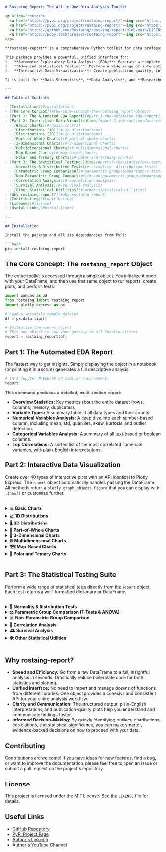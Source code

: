 ```markdown
# Rostaing Report: The All-in-One Data Analysis Toolkit

<p align="center">
  <a href="https://pypi.org/project/rostaing-report/"><img src="https://img.shields.io/pypi/v/rostaing-report?color=blue&label=PyPI%20version" alt="PyPI version"></a>
  <a href="https://pypi.org/project/rostaing-report/"><img src="https://img.shields.io/pypi/pyversions/rostaing-report.svg" alt="Python versions"></a>
  <a href="https://github.com/Rostaing/rostaing-report/blob/main/LICENSE"><img src="https://img.shields.io/pypi/l/rostaing-report.svg" alt="License"></a>
  <a href="https://pepy.tech/project/rostaing-report"><img src="https://static.pepy.tech/badge/rostaing-report" alt="Downloads"></a>
</p>

**rostaing-report** is a comprehensive Python toolkit for data professionals, designed to accelerate the entire data analysis workflow, from initial exploration to final presentation. With a single, intuitive interface, it transforms a raw Pandas DataFrame into a rich, interactive analysis environment.

This package provides a powerful, unified interface for:
1.  **Automated Exploratory Data Analysis (EDA)**: Generate a complete statistical report.
2.  **Advanced Statistical Testing**: Perform a wide range of inferential tests.
3.  **Interactive Data Visualization**: Create publication-quality, interactive plots with a single command.

It is built for **Data Scientists**, **Data Analysts**, and **Researchers** who need to quickly understand, validate, and visualize their data with maximum efficiency.

---

## Table of Contents

- [Installation](#installation)
- [The Core Concept](#the-core-concept-the-rostaing_report-object)
- [Part 1: The Automated EDA Report](#part-1-the-automated-eda-report)
- [Part 2: Interactive Data Visualization](#part-2-interactive-data-visualization)
  - [Basic Charts](#-basic-charts)
  - [Distributions (1D)](#-1d-distributions)
  - [Distributions (2D)](#-2d-distributions)
  - [Part-of-Whole Charts](#-part-of-whole-charts)
  - [3-Dimensional Charts](#-3-dimensional-charts)
  - [Multidimensional Charts](#-multidimensional-charts)
  - [Map-Based Charts](#-map-based-charts)
  - [Polar and Ternary Charts](#-polar-and-ternary-charts)
- [Part 3: The Statistical Testing Suite](#part-3-the-statistical-testing-suite)
  - [Normality & Distribution Tests](#-normality--distribution-tests)
  - [Parametric Group Comparison](#-parametric-group-comparison-t-tests--anova)
  - [Non-Parametric Group Comparison](#-non-parametric-group-comparison)
  - [Correlation Analysis](#-correlation-analysis)
  - [Survival Analysis](#-survival-analysis)
  - [Other Statistical Utilities](#-other-statistical-utilities)
- [Why rostaing-report?](#why-rostaing-report)
- [Contributing](#contributing)
- [License](#license)
- [Useful Links](#useful-links)

---

## Installation

Install the package and all its dependencies from PyPI:

```bash
pip install rostaing-report
```

## The Core Concept: The `rostaing_report` Object

The entire toolkit is accessed through a single object. You initialize it once with your DataFrame, and then use that same object to run reports, create plots, and perform tests.

```python
import pandas as pd
from rostaing import rostaing_report
import plotly.express as px

# Load a versatile sample dataset
df = px.data.tips()

# Initialize the report object
# This one object is now your gateway to all functionalities
report = rostaing_report(df)
```

## Part 1: The Automated EDA Report

The fastest way to get insights. Simply displaying the object in a notebook (or printing it in a script) generates a full descriptive analysis.

```python
# In a Jupyter Notebook or similar environment:
report
```

This command produces a detailed, multi-section report:
- **Overview Statistics:** Key metrics about the entire dataset (rows, columns, memory, duplicates).
- **Variable Types:** A summary table of all data types and their counts.
- **Numerical Variables Analysis:** A deep dive into each number-based column, including mean, std, quantiles, skew, kurtosis, and outlier detection.
- **Categorical Variables Analysis:** A summary of all text-based or boolean columns.
- **Top Correlations:** A sorted list of the most correlated numerical variables, with plain-English interpretations.

## Part 2: Interactive Data Visualization

Create over 40 types of interactive plots with an API identical to Plotly Express. The `report` object automatically handles passing the DataFrame. All methods return a `plotly.graph_objects.Figure` that you can display with `.show()` or customize further.

<br>

<details>
<summary><strong>📊 Basic Charts</strong></summary>

-   **`.scatter()`**: For showing the relationship between two numeric variables.
    ```python
    fig = report.scatter(x="total_bill", y="tip", color="time", title="Tip vs. Total Bill by Time of Day")
    # fig.show()
    ```
-   **`.line()`**: For showing trends over a continuous variable, often time.
    ```python
    df_stocks = px.data.stocks()
    stock_report = rostaing_report(df_stocks)
    fig = stock_report.line(x="date", y=["GOOG", "AAPL"], title="Google vs. Apple Stock Price")
    # fig.show()
    ```
-   **`.bar()`**: For comparing categorical data.
    ```python
    fig = report.bar(x="day", y="total_bill", color="sex", barmode="group", title="Total Bill by Day, Grouped by Sex")
    # fig.show()
    ```
-   **`.area()`**: Like a line chart, but with the area below the line filled in.
    ```python
    fig = stock_report.area(x="date", y="GOOG", title="Google Stock Price (Area Chart)")
    # fig.show()
    ```
-   **`.funnel()`**: For visualizing stages in a process (e.g., a sales funnel).
    ```python
    df_funnel = px.data.funnel()
    funnel_report = rostaing_report(df_funnel)
    fig = funnel_report.funnel(x='number', y='stage', title="Sales Funnel")
    # fig.show()
    ```
-   **`.timeline()`**: A type of Gantt chart for visualizing events over time.
    ```python
    df_gantt = pd.DataFrame([
        dict(Task="Job A", Start='2023-01-01', Finish='2023-02-28', Resource="Alex"),
        dict(Task="Job B", Start='2023-03-05', Finish='2023-04-15', Resource="Max"),
        dict(Task="Job C", Start='2023-02-20', Finish='2023-05-30', Resource="Alex")
    ])
    gantt_report = rostaing_report(df_gantt)
    fig = gantt_report.timeline(x_start="Start", x_end="Finish", y="Task", color="Resource", title="Project Timeline")
    # fig.show()
    ```
</details>

<details>
<summary><strong>📈 1D Distributions</strong></summary>

-   **`.histogram()`**: To understand the distribution of a single numeric variable.
    ```python
    fig = report.histogram(x="total_bill", nbins=30, marginal="box", title="Distribution of Total Bill")
    # fig.show()
    ```
-   **`.box()`**: For visualizing the five-number summary (min, Q1, median, Q3, max) and identifying outliers.
    ```python
    fig = report.box(x="day", y="tip", color="smoker", title="Tip Distribution by Day and Smoker Status")
    # fig.show()
    ```
-   **`.violin()`**: A combination of a box plot and a kernel density estimate.
    ```python
    fig = report.violin(x="day", y="tip", color="sex", box=True, points="all", title="Tip Distribution (Violin Plot)")
    # fig.show()
    ```
-   **`.strip()`**: A scatter plot for a single variable, useful for seeing all data points.
    ```python
    fig = report.strip(x="day", y="tip", color="time", title="Individual Tips by Day and Time")
    # fig.show()
    ```
-   **`.ecdf()`**: To visualize the Empirical Cumulative Distribution Function.
    ```python
    fig = report.ecdf(x="tip", color="sex", title="ECDF of Tips by Sex")
    # fig.show()
    ```
</details>

<details>
<summary><strong>🌡️ 2D Distributions</strong></summary>

-   **`.density_heatmap()`**: Shows the density of points in a 2D space as a heatmap.
    ```python
    fig = report.density_heatmap(x="total_bill", y="tip", marginal_x="histogram", marginal_y="histogram", title="Density Heatmap of Tips vs. Total Bill")
    # fig.show()
    ```
-   **`.density_contour()`**: Shows the density of points as contour lines.
    ```python
    fig = report.density_contour(x="total_bill", y="tip", color="sex", title="Density Contour of Tips vs. Total Bill by Sex")
    # fig.show()
    ```
-   **`.imshow()`**: For displaying images or matrices.
    ```python
    # Note: data is passed directly for imshow
    from skimage import data
    img = data.chelsea()
    fig = report.imshow(img=img, title="imshow Example with scikit-image")
    # fig.show()
    ```
</details>

<details>
<summary><strong>🥧 Part-of-Whole Charts</strong></summary>

-   **`.pie()`**: For showing proportions of a whole.
    ```python
    fig = report.pie(names="day", values="tip", title="Total Tips by Day")
    # fig.show()
    ```
-   **`.sunburst()`**: A hierarchical pie chart.
    ```python
    fig = report.sunburst(path=['sex', 'day', 'time'], values='total_bill', title="Hierarchical Breakdown of Total Bill")
    # fig.show()
    ```
-   **`.treemap()`**: An alternative hierarchical view using nested rectangles.
    ```python
    fig = report.treemap(path=['smoker', 'day'], values='total_bill', title="Treemap of Total Bill by Smoker and Day")
    # fig.show()
    ```
-   **`.icicle()`**: Another hierarchical view, laid out as a "flame" chart.
    ```python
    fig = report.icicle(path=['time', 'day'], values='tip', title="Icicle Chart of Tips")
    # fig.show()
    ```
-   **`.funnel_area()`**: For analyzing sequences, showing the flow between states.
    ```python
    df_flow = px.data.wind()
    flow_report = rostaing_report(df_flow)
    fig = flow_report.funnel_area(names='direction', values='frequency', title='Wind Direction Funnel')
    # fig.show()
    ```
</details>

<details>
<summary><strong>🧊 3-Dimensional Charts</strong></summary>

-   **`.scatter_3d()`**: A scatter plot in 3D space.
    ```python
    df_iris = px.data.iris()
    iris_report = rostaing_report(df_iris)
    fig = iris_report.scatter_3d(x='sepal_length', y='sepal_width', z='petal_width', color='species', title="3D Iris Dataset")
    # fig.show()
    ```
-   **`.line_3d()`**: A line plot in 3D space.
    ```python
    df_election = px.data.election()
    election_report = rostaing_report(df_election)
    fig = election_report.line_3d(x="Joly", y="Coderre", z="Bergeron", color="winner", title="3D Election Results")
    # fig.show()
    ```
</details>

<details>
<summary><strong>🌐 Multidimensional Charts</strong></summary>

-   **`.scatter_matrix()`**: A grid of scatter plots for comparing multiple variables at once (also known as a pairs plot).
    ```python
    df_iris = px.data.iris()
    iris_report = rostaing_report(df_iris)
    fig = iris_report.scatter_matrix(dimensions=["sepal_width", "sepal_length", "petal_width", "petal_length"], color="species", title="Iris Dataset Scatter Matrix")
    # fig.show()
    ```
-   **`.parallel_coordinates()`**: For plotting multivariate numerical data.
    ```python
    fig = iris_report.parallel_coordinates(color="species_id", labels={"species_id": "Species", "sepal_width": "Sepal Width", "sepal_length": "Sepal Length"}, title="Parallel Coordinates for Iris Dataset")
    # fig.show()
    ```
-   **`.parallel_categories()`**: For plotting multivariate categorical data.
    ```python
    fig = report.parallel_categories(dimensions=['sex', 'smoker', 'day', 'time'], color="size", color_continuous_scale=px.colors.sequential.Inferno, title="Parallel Categories for Tips Dataset")
    # fig.show()
    ```
</details>

<details>
<summary><strong>🗺️ Map-Based Charts</strong></summary>

-   **`.scatter_geo()`** and **`.line_geo()`**: For plotting points or lines on an outline map.
    ```python
    df_gap = px.data.gapminder().query("year==2007")
    gap_report = rostaing_report(df_gap)
    fig = gap_report.scatter_geo(locations="iso_alpha", color="continent", hover_name="country", size="pop", projection="natural earth", title="Global Population in 2007")
    # fig.show()
    ```
-   **`.choropleth()`**: For creating filled geographical maps where color represents a value.
    ```python
    fig = gap_report.choropleth(locations="iso_alpha", color="lifeExp", hover_name="country", color_continuous_scale=px.colors.sequential.Plasma, title="Global Life Expectancy in 2007")
    # fig.show()
    ```
-   **Mapbox Charts** (e.g., **`.scatter_mapbox()`**, **`.choropleth_mapbox()`**): Similar to geo charts but use tile-based maps. *Requires a Mapbox access token*.
    ```python
    # Set your token first: px.set_mapbox_access_token("YOUR_TOKEN")
    df_car = px.data.carshare()
    car_report = rostaing_report(df_car)
    # fig = car_report.scatter_mapbox(lat="centroid_lat", lon="centroid_lon", color="peak_hour", size="car_hours", title="Car Share Activity in Montreal")
    # fig.show()
    ```
</details>

<details>
<summary><strong>🧭 Polar and Ternary Charts</strong></summary>

-   **`.scatter_polar()`** and **`.bar_polar()`**: For plotting data in a polar coordinate system.
    ```python
    df_wind = px.data.wind()
    wind_report = rostaing_report(df_wind)
    fig = wind_report.bar_polar(r="frequency", theta="direction", color="strength", title="Wind Frequency by Direction and Strength")
    # fig.show()
    ```
-   **`.scatter_ternary()`**: For plotting data with three components that sum to a constant (e.g., compositions).
    ```python
    df_election = px.data.election()
    election_report = rostaing_report(df_election)
    fig = election_report.scatter_ternary(a="Joly", b="Coderre", c="Bergeron", color="winner", size="total", hover_name="district", title="Ternary Plot of Election Results")
    # fig.show()
    ```
</details>

<br>

## Part 3: The Statistical Testing Suite

Perform a wide range of statistical tests directly from the `report` object. Each test returns a well-formatted dictionary or DataFrame.

<br>

<details>
<summary><strong>🔬 Normality & Distribution Tests</strong></summary>

- **`.normality_test()`**: Checks if data is likely drawn from a normal distribution.
    - **Purpose**: Key for deciding between parametric and non-parametric tests.
    - **H0**: The data follows a normal distribution.
    - **Example**:
        ```python
        # Using 'shapiro', 'jarque_bera', or 'normaltest'
        norm_results = report.normality_test('total_bill', test='shapiro')
        print(pd.Series(norm_results))
        ```
    - **Output**:
        ```
        test                                                 Shapiro-Wilk
        column                                               total_bill
        statistic                                              0.913576
        p_value                                          8.20467e-11
        conclusion (alpha=0.05)    The null hypothesis (normality) is rejected (p < 0.05).
        dtype: object
        ```
- **`.ks_test()`**: Kolmogorov-Smirnov test for goodness of fit against a theoretical distribution.
    - **Purpose**: To check if your data's distribution significantly differs from a known one (e.g., 'norm', 'expon').
    - **H0**: The data follows the specified distribution.
    - **Example**:
        ```python
        ks_results = report.ks_test('tip', dist='norm')
        print(pd.Series(ks_results))
        ```
    - **Output**:
        ```
        test                       Kolmogorov-Smirnov
        column                                    tip
        distribution_tested                      norm
        statistic                            0.480036
        p_value                          1.19662e-54
        conclusion (alpha=0.05)    The data does not follow a 'norm' distribution (p < 0.05).
        dtype: object
        ```
</details>

<details>
<summary><strong>⚖️ Parametric Group Comparison (T-Tests & ANOVA)</strong></summary>

- **`.ttest_1samp()`**: Compares the mean of a single sample to a known or hypothesized population mean.
    - **H0**: The sample mean is equal to the specified population mean.
    - **Example**:
        ```python
        # Is the average tip significantly different from $2.50?
        ttest1_results = report.ttest_1samp(col='tip', popmean=2.5)
        print(pd.Series(ttest1_results))
        ```
    - **Output**:
        ```
        test                       T-test (one-sample)
        column                                     tip
        population_mean                            2.5
        t_statistic                           5.62125
        p_value                           4.3417e-08
        conclusion (alpha=0.05)    Statistically significant difference from the population mean (p < 0.05).
        dtype: object
        ```
- **`.ttest_ind()`**: Compares the means of two *independent* columns.
    - **H0**: The means of the two columns are equal.
    - **Example**:
        ```python
        # Note: A more common use is comparing one variable across two groups (see non-parametric section).
        # This example tests if the mean of 'total_bill' is equal to the mean of 'tip'.
        ttest_ind_results = report.ttest_ind('total_bill', 'tip')
        print(pd.Series(ttest_ind_results))
        ```
- **`.ttest_paired()`**: Compares the means of two *dependent* (paired) samples (e.g., "before" and "after").
    - **H0**: The mean of the differences between paired observations is zero.
    - **Example**:
        ```python
        # Create synthetic paired data
        paired_df = pd.DataFrame({'before': [20, 21, 25, 18], 'after': [22, 24, 26, 21]})
        paired_report = rostaing_report(paired_df)
        paired_results = paired_report.ttest_paired('before', 'after')
        print(pd.Series(paired_results))
        ```
- **`.anova_oneway()`**: Compares the means of three or more independent groups.
    - **H0**: The means of all groups are equal.
    - **Example**:
        ```python
        # Is there a difference in tip amount across different days of the week?
        anova1_results = report.anova_oneway(dv='tip', between='day')
        print(pd.Series(anova1_results))
        ```
- **`.anova_twoway()`**: Examines the influence of two different categorical independent variables on one continuous dependent variable.
    - **H0**: There are no main effects or interaction effects.
    - **Example**:
        ```python
        # How do 'sex' and 'day' (and their interaction) affect the tip amount?
        anova2_results = report.anova_twoway(dv='tip', between=['sex', 'day'])
        print(anova2_results)
        ```
- **`.anova_rm()`**: Repeated Measures ANOVA for comparing means across three or more dependent conditions.
    - **H0**: The means of all related conditions are equal.
    - **Example**:
        ```python
        # Requires data in long format with a subject identifier.
        rm_df = pg.read_dataset('rm_anova')
        rm_report = rostaing_report(rm_df)
        rm_results = rm_report.anova_rm(dv='Desire', within='Time', subject='Subject')
        print(rm_results)
        ```
</details>

<details>
<summary><strong>📊 Non-Parametric Group Comparison</strong></summary>

- **`.chi2_test()`**: Tests for independence between two categorical variables.
    - **H0**: The two categorical variables are independent.
    - **Example**:
        ```python
        chi2_results = report.chi2_test('sex', 'smoker')
        print(pd.Series(chi2_results).drop('contingency_table'))
        ```
- **`.mann_whitney_u_test()`**: Non-parametric alternative to the independent T-test. Compares distributions of two independent groups.
    - **H0**: The distributions of the two groups are equal.
    - **Example**:
        ```python
        # Is the tip distribution the same for smokers and non-smokers?
        mwu_results = report.mann_whitney_u_test(dv='tip', group_col='smoker')
        print(pd.Series(mwu_results))
        ```
- **`.wilcoxon_test()`**: Non-parametric alternative to the paired T-test.
    - **H0**: The distribution of the differences between pairs is symmetric about zero.
    - **Example** (using the same paired data as `ttest_paired`):
        ```python
        # paired_report = ... (see ttest_paired example)
        # wilcoxon_results = paired_report.wilcoxon_test('before', 'after')
        # print(pd.Series(wilcoxon_results))
        ```
- **`.kruskal_wallis_test()`**: Non-parametric alternative to the one-way ANOVA. Compares distributions of three or more groups.
    - **H0**: The medians of all groups are equal.
    - **Example**:
        ```python
        # Is the tip distribution the same across different days?
        kruskal_results = report.kruskal_wallis_test(dv='tip', group_col='day')
        print(pd.Series(kruskal_results))
        ```
- **`.friedman_test()`**: Non-parametric alternative to the repeated measures ANOVA.
    - **H0**: The distributions for each condition are the same.
    - **Example**:
        ```python
        # Create synthetic repeated data
        friedman_df = pd.DataFrame({'cond1': [1,2,3,4], 'cond2': [2,3,4,5], 'cond3': [3,4,5,6]})
        friedman_report = rostaing_report(friedman_df)
        friedman_results = friedman_report.friedman_test('cond1', 'cond2', 'cond3')
        print(pd.Series(friedman_results))
        ```
</details>

<details>
<summary><strong>🔗 Correlation Analysis</strong></summary>

- **`.correlation_matrix()`**: Calculates the full correlation matrix.
    - **Purpose**: Get a complete overview of linear relationships between all numeric variables.
    - **Example**:
        ```python
        # Methods can be 'pearson', 'spearman', or 'kendall'
        corr_matrix = report.correlation_matrix(method='spearman')
        # print(corr_matrix)
        ```
- **`.point_biserial_corr()`**: Measures the correlation between a binary and a continuous variable.
    - **H0**: There is no correlation.
    - **Example**:
        ```python
        # Create a binary column for the example
        df_copy = df.copy()
        df_copy['is_male'] = (df_copy['sex'] == 'Male').astype(int)
        binary_report = rostaing_report(df_copy)
        pbc_results = binary_report.point_biserial_corr(binary_col='is_male', continuous_col='tip')
        print(pd.Series(pbc_results))
        ```
- **`.partial_corr()`**: Measures the correlation between two variables while controlling for the effect of one or more other variables.
    - **Purpose**: To find the "true" relationship between two variables by removing the influence of a confounder.
    - **Example**:
        ```python
        # What is the correlation between 'tip' and 'total_bill' after controlling for party 'size'?
        partial_corr_results = report.partial_corr(x='tip', y='total_bill', covar=['size'])
        print(partial_corr_results)
        ```
</details>

<details>
<summary><strong>🕰️ Survival Analysis</strong></summary>

- **Setup**: Survival analysis requires a dataset with duration and event status.
    ```python
    from lifelines.datasets import load_waltons
    surv_df = load_waltons()
    surv_report = rostaing_report(surv_df)
    ```
- **`.kaplan_meier_curve()`**: Plots the survival probability over time.
    - **Purpose**: To visualize how a group's survival chances change over a period.
    - **Example**:
        ```python
        # Plot survival curves for different treatment groups
        ax = surv_report.kaplan_meier_curve(duration_col='T', event_col='E', group_col='group')
        # ax.figure.show()
        ```
- **`.logrank_test()`**: Compares the survival curves of two or more groups.
    - **H0**: There is no difference between the survival curves of the groups.
    - **Example**:
        ```python
        logrank_results = surv_report.logrank_test(duration_col='T', event_col='E', group_col='group')
        print(logrank_results)
        ```
- **`.cox_ph_regression()`**: Models the relationship between covariates and the risk of an event (Cox Proportional Hazards).
    - **Purpose**: To identify which factors significantly predict survival time.
    - **Example**:
        ```python
        cox_summary = surv_report.cox_ph_regression(duration_col='T', event_col='E', 'group')
        print(cox_summary)
        ```
</details>

<details>
<summary><strong>🛠️ Other Statistical Utilities</strong></summary>

- **`.test_levene()`**: Tests the assumption of equal variances across groups.
    - **H0**: The variances of all groups are equal (homoscedasticity).
    - **Purpose**: A prerequisite check for ANOVA and T-tests.
    - **Example**:
        ```python
        levene_results = report.test_levene(dv='tip', group_col='day')
        print(pd.Series(levene_results))
        ```
- **`.effect_size_cohen_d()`**: Calculates Cohen's d, a measure of effect size for the difference between two means.
    - **Purpose**: To quantify the *magnitude* of a difference, not just its statistical significance.
    - **Example**:
        ```python
        cohen_d_results = report.effect_size_cohen_d(dv='tip', group_col='sex')
        print(pd.Series(cohen_d_results))
        ```
- **`.cronbachs_alpha()`**: Measures the internal consistency or reliability of a set of scale items (e.g., a questionnaire).
    - **Purpose**: To check if multiple items reliably measure the same underlying concept.
    - **Example**:
        ```python
        # Create synthetic questionnaire data
        q_data = pg.read_dataset('cronbach_alpha')
        q_report = rostaing_report(q_data)
        item_cols = q_data.columns.tolist()
        alpha_results = q_report.cronbachs_alpha(*item_cols)
        print(pd.Series(alpha_results))
        ```
- **`.cohens_kappa()`** and **`.fleiss_kappa()`**: Measures inter-rater agreement for categorical items.
    - **Purpose**: To see how consistently two or more raters classify items.
    - **Example (Cohen's Kappa for 2 raters)**:
        ```python
        # Create synthetic rater data
        rater_df = pd.DataFrame({'rater1': ['A','B','C','A','B'], 'rater2': ['A','B','C','B','B']})
        rater_report = rostaing_report(rater_df)
        kappa_results = rater_report.cohens_kappa('rater1', 'rater2')
        print(pd.Series(kappa_results))
        ```
</details>

<br>

## Why rostaing-report?

-   **Speed and Efficiency:** Go from a raw DataFrame to a full, insightful analysis in seconds. Drastically reduce boilerplate code for both statistics and plotting.
-   **Unified Interface:** No need to import and manage dozens of functions from different libraries. One object provides a cohesive and consistent API for your entire analysis workflow.
-   **Clarity and Communication:** The structured output, plain-English interpretations, and publication-quality plots help you understand and communicate findings faster.
-   **Informed Decision-Making:** By quickly identifying outliers, distributions, correlations, and statistical significance, you can make smarter, evidence-backed decisions on how to proceed with your data.

## Contributing

Contributions are welcome! If you have ideas for new features, find a bug, or want to improve the documentation, please feel free to open an issue or submit a pull request on the project's repository.

## License

This project is licensed under the MIT License. See the `LICENSE` file for details.

## Useful Links
- [GitHub Repository](https://github.com/Rostaing/rostaing-report)
- [PyPI Project Page](https://pypi.org/project/rostaing-report/)
- [Author's LinkedIn](https://www.linkedin.com/in/davila-rostaing/)
- [Author's YouTube Channel](https://youtube.com/@rostaingai?si=8wo5H5Xk4i0grNyH)
```